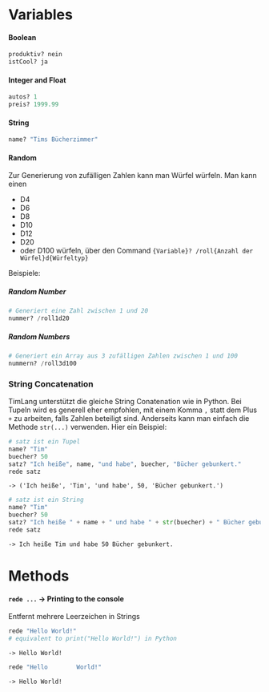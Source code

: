 # Variables
#### Boolean
```python
produktiv? nein
istCool? ja
```

#### Integer and Float
```python
autos? 1
preis? 1999.99
```

#### String
```python
name? "Tims Bücherzimmer"
```

#### Random
Zur Generierung von zufälligen Zahlen kann man Würfel würfeln. Man kann einen
- D4
- D6
- D8
- D10
- D12
- D20
- oder D100
würfeln, über den Command `{Variable}? /roll{Anzahl der Würfel}d{Würfeltyp}`

Beispiele:
##### Random Number
```python
# Generiert eine Zahl zwischen 1 und 20
nummer? /roll1d20
```

##### Random Numbers
```python
# Generiert ein Array aus 3 zufälligen Zahlen zwischen 1 und 100
nummern? /roll3d100
```

### String Concatenation
TimLang unterstützt die gleiche String Conatenation wie in Python. Bei Tupeln wird es generell eher empfohlen, mit einem Komma `,` statt dem Plus `+` zu arbeiten, falls Zahlen beteiligt sind. Anderseits kann man einfach die Methode `str(...)` verwenden. Hier ein Beispiel:
```python
# satz ist ein Tupel
name? "Tim"
buecher? 50
satz? "Ich heiße", name, "und habe", buecher, "Bücher gebunkert."
rede satz
```
`-> ('Ich heiße', 'Tim', 'und habe', 50, 'Bücher gebunkert.')`

```python
# satz ist ein String
name? "Tim"
buecher? 50
satz? "Ich heiße " + name + " und habe " + str(buecher) + " Bücher gebunkert."
rede satz
```
`-> Ich heiße Tim und habe 50 Bücher gebunkert.`

# Methods

#### `rede ...` -> Printing to the console
Entfernt mehrere Leerzeichen in Strings
```python
rede "Hello World!"
# equivalent to print("Hello World!") in Python
```
`-> Hello World!`
```python
rede "Hello        World!"
```
`-> Hello World!`
